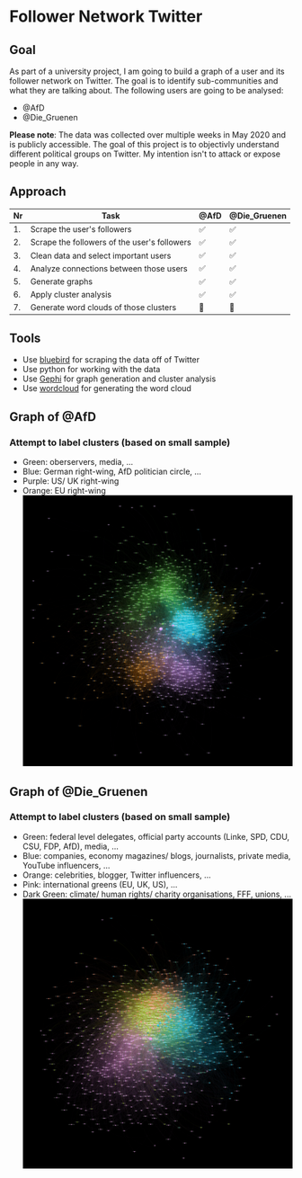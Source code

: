 # Follower Network Twitter
## Goal
As part of a university project, I am going to build a graph of a user and its follower network on Twitter. The goal is to identify sub-communities and what they are talking about. The following users are going to be analysed:
- @AfD
- @Die_Gruenen

**Please note**: The data was collected over multiple weeks in May 2020 and is publicly accessible. The goal of this project is to objectivly understand different political groups on Twitter. My intention isn't to attack or expose people in any way.

## Approach

| Nr | Task | @AfD | @Die_Gruenen |
|----|------|------|--------------|
|1.    |Scrape the user's followers      |✅      |✅              |
|2.   |Scrape the followers of the user's followers      |✅      |✅              |
|3.    |Clean data and select important users    |✅      |✅            |
|4.    |Analyze connections between those users      |✅      |✅             |
|5.    |Generate graphs      |✅      |✅              |
|6.    |Apply cluster analysis     |✅      |✅              |
|7.    |Generate word clouds of those clusters      |🔴      |🔴              |


## Tools
- Use [bluebird](https://github.com/brunneis/bluebird) for scraping the data off of Twitter
- Use python for working with the data
- Use [Gephi](https://gephi.org) for graph generation and cluster analysis
- Use [wordcloud](https://github.com/amueller/word_cloud) for generating the word cloud

## Graph of @AfD
### Attempt to label clusters (based on small sample)
- Green: oberservers, media, ...
- Blue: German right-wing, AfD politician circle, ...
- Purple: US/ UK right-wing 
- Orange: EU right-wing
![graph](./img/afd_graph_full_small.png)

## Graph of @Die_Gruenen
### Attempt to label clusters (based on small sample)
- Green: federal level delegates, official party accounts (Linke, SPD, CDU, CSU, FDP, AfD), media, ...
- Blue: companies, economy magazines/ blogs, journalists, private media, YouTube influencers, ...
- Orange: celebrities, blogger, Twitter influencers, ...
- Pink: international greens (EU, UK, US), ...
- Dark Green: climate/ human rights/ charity organisations, FFF, unions, ...
![graph](./img/gruenen_graph_full_small.png)
